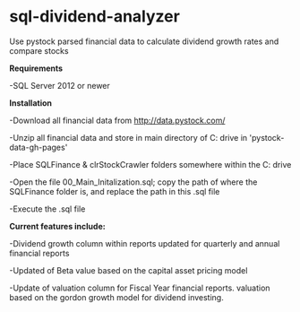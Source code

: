 # sql-dividend-analyzer
Use pystock parsed financial data to calculate dividend growth rates and compare stocks

<b>Requirements</b>

-SQL Server 2012 or newer

<b>Installation</b>

-Download all financial data from http://data.pystock.com/

-Unzip all financial data and store in main directory of C: drive in 'pystock-data-gh-pages'

-Place SQLFinance & clrStockCrawler folders somewhere within the C: drive

-Open the file 00_Main_Initalization.sql; copy the path of where the SQLFinance folder is, and replace the path in this .sql file

-Execute the .sql file

<b>Current features include:</b>

-Dividend growth column within reports updated for quarterly and annual financial reports

-Updated of Beta value based on the capital asset pricing model

-Update of valuation column for Fiscal Year financial reports. valuation based on the gordon growth model for dividend investing.


